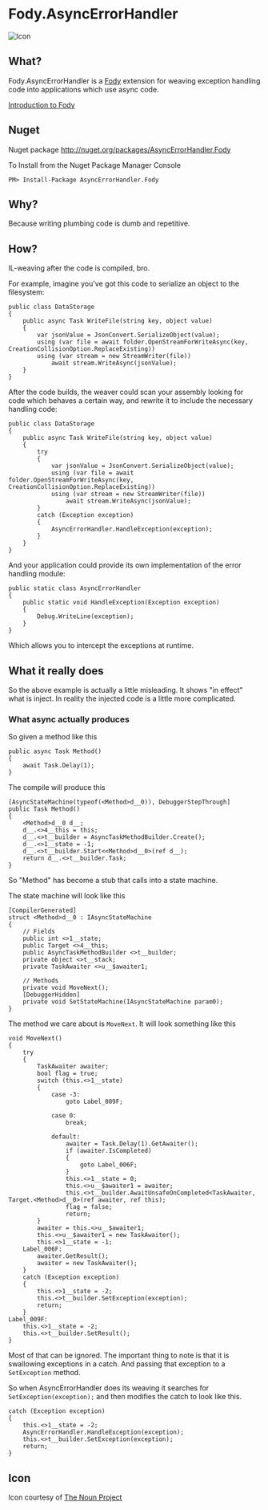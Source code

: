 Fody.AsyncErrorHandler
==================

![Icon](https://raw.github.com/Fody/AsyncErrorHandler/master/Icons/package_icon.png)

## What?

Fody.AsyncErrorHandler is a [Fody](https://github.com/Fody/Fody) extension for weaving exception handling code into applications which use async code.

[Introduction to Fody](https://github.com/Fody/Fody/wiki/SampleUsage)

## Nuget

Nuget package http://nuget.org/packages/AsyncErrorHandler.Fody 

To Install from the Nuget Package Manager Console 
    
    PM> Install-Package AsyncErrorHandler.Fody
    
## Why?

Because writing plumbing code is dumb and repetitive.

## How?

IL-weaving after the code is compiled, bro.

For example, imagine you've got this code to serialize an object to the filesystem:

    public class DataStorage
    {
        public async Task WriteFile(string key, object value)
        {
            var jsonValue = JsonConvert.SerializeObject(value);
            using (var file = await folder.OpenStreamForWriteAsync(key, CreationCollisionOption.ReplaceExisting))
            using (var stream = new StreamWriter(file))
                await stream.WriteAsync(jsonValue);
        }
    }

After the code builds, the weaver could scan your assembly looking for code which behaves a certain way, and rewrite it to include the necessary handling code:

    public class DataStorage
    {
        public async Task WriteFile(string key, object value)
        {
            try 
            {
                var jsonValue = JsonConvert.SerializeObject(value);
                using (var file = await folder.OpenStreamForWriteAsync(key, CreationCollisionOption.ReplaceExisting))
                using (var stream = new StreamWriter(file))
                    await stream.WriteAsync(jsonValue);
            }
            catch (Exception exception)
            {
                AsyncErrorHandler.HandleException(exception);
            } 
        }
    }

And your application could provide its own implementation of the error handling module:


    public static class AsyncErrorHandler
    {
        public static void HandleException(Exception exception)
        {
            Debug.WriteLine(exception);
        }
    }

Which allows you to intercept the exceptions at runtime.

## What it really does

So the above example is actually a little misleading. It shows "in effect" what is inject. In reality the injected code is a little more complicated.

### What async actually produces

So given a method like this

    public async Task Method()
    {
        await Task.Delay(1);
    }
    
The compile will produce this 

    [AsyncStateMachine(typeof(<Method>d__0)), DebuggerStepThrough]
    public Task Method()
    {
        <Method>d__0 d__;
        d__.<>4__this = this;
        d__.<>t__builder = AsyncTaskMethodBuilder.Create();
        d__.<>1__state = -1;
        d__.<>t__builder.Start<<Method>d__0>(ref d__);
        return d__.<>t__builder.Task;
    }

So "Method" has become a stub that calls into a state machine.

The state machine will look like this

    [CompilerGenerated]
    struct <Method>d__0 : IAsyncStateMachine
    {
        // Fields
        public int <>1__state;
        public Target <>4__this;
        public AsyncTaskMethodBuilder <>t__builder;
        private object <>t__stack;
        private TaskAwaiter <>u__$awaiter1;

        // Methods
        private void MoveNext();
        [DebuggerHidden]
        private void SetStateMachine(IAsyncStateMachine param0);
    }


The method we care about is `MoveNext`. It will look something like this

	void MoveNext()
	{
	    try
	    {
	        TaskAwaiter awaiter;
	        bool flag = true;
	        switch (this.<>1__state)
	        {
	            case -3:
	                goto Label_009F;
	
	            case 0:
	                break;
	
	            default:
	                awaiter = Task.Delay(1).GetAwaiter();
	                if (awaiter.IsCompleted)
	                {
	                    goto Label_006F;
	                }
	                this.<>1__state = 0;
	                this.<>u__$awaiter1 = awaiter;
	                this.<>t__builder.AwaitUnsafeOnCompleted<TaskAwaiter, Target.<Method>d__0>(ref awaiter, ref this);
	                flag = false;
	                return;
	        }
	        awaiter = this.<>u__$awaiter1;
	        this.<>u__$awaiter1 = new TaskAwaiter();
	        this.<>1__state = -1;
	    Label_006F:
	        awaiter.GetResult();
	        awaiter = new TaskAwaiter();
	    }
	    catch (Exception exception)
	    {
	        this.<>1__state = -2;
	        this.<>t__builder.SetException(exception);
	        return;
	    }
	Label_009F:
	    this.<>1__state = -2;
	    this.<>t__builder.SetResult();
	}


Most of that can be ignored. The important thing to note is that it is swallowing exceptions in a catch. And passing that exception to a `SetException` method.

So when AsyncErrorHandler does its weaving it searches for `SetException(exception);` and then modifies the catch to look like this.

    catch (Exception exception)
    {
        this.<>1__state = -2;
        AsyncErrorHandler.HandleException(exception);
        this.<>t__builder.SetException(exception);
        return;
    }
    
        
## Icon

Icon courtesy of [The Noun Project](http://thenounproject.com)

